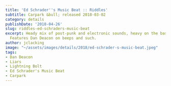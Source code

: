 ```yaml
---
title: 'Ed Schrader''s Music Beat :: Riddles'
subtitle: Carpark &bull; released 2018-03-02
category: details
publishDate: '2018-04-26'
slug: riddles-ed-schraders-music-beat
excerpt: Heady mix of post-punk and electronic sounds, heavy on the bass riffing.
  Features Dan Deacon on beeps and such.
author: jclacking
image: "~/assets/images/details/2018/ed-schrader-s-music-beat.jpeg"
tags:
- Dan Deacon
- Liars
- Lightning Bolt
- Ed Schrader's Music Beat
- Carpark
---
```


